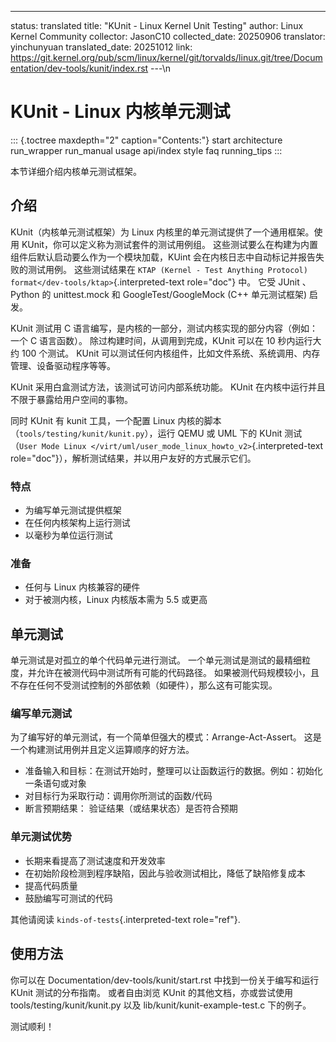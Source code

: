 ---
status: translated
title: "KUnit - Linux Kernel Unit Testing"
author: Linux Kernel Community
collector: JasonC10
collected_date: 20250906
translator: yinchunyuan
translated_date: 20251012
link: https://git.kernel.org/pub/scm/linux/kernel/git/torvalds/linux.git/tree/Documentation/dev-tools/kunit/index.rst
---\n
# KUnit - Linux 内核单元测试

::: {.toctree maxdepth="2" caption="Contents:"}
start architecture run_wrapper run_manual usage api/index style faq
running_tips
:::

本节详细介绍内核单元测试框架。

## 介绍

KUnit（内核单元测试框架）为 Linux 内核里的单元测试提供了一个通用框架。使用 KUnit，你可以定义称为测试套件的测试用例组。
这些测试要么在构建为内置组件后默认启动要么作为一个模块加载，KUint 会在内核日志中自动标记并报告失败的测试用例。
这些测试结果在 `KTAP (Kernel - Test Anything Protocol) format</dev-tools/ktap>`{.interpreted-text
role="doc"} 中。 它受 JUnit 、Python 的 unittest.mock 和 GoogleTest/GoogleMock (C++ 单元测试框架) 启发。

KUnit 测试用 C 语言编写，是内核的一部分，测试内核实现的部分内容（例如：一个 C 语言函数）。
除过构建时间，从调用到完成，KUnit 可以在 10 秒内运行大约 100 个测试。
KUnit 可以测试任何内核组件，比如文件系统、系统调用、内存管理、设备驱动程序等等。

KUnit 采用白盒测试方法，该测试可访问内部系统功能。 KUnit 在内核中运行并且不限于暴露给用户空间的事物。

同时 KUnit 有 kunit 工具，一个配置 Linux 内核的脚本（`tools/testing/kunit/kunit.py`），运行
QEMU 或 UML 下的 KUnit 测试（`User Mode Linux </virt/uml/user_mode_linux_howto_v2>`{.interpreted-text
role="doc"}），解析测试结果，并以用户友好的方式展示它们。

### 特点

- 为编写单元测试提供框架
- 在任何内核架构上运行测试
- 以毫秒为单位运行测试

### 准备

- 任何与 Linux 内核兼容的硬件
- 对于被测内核，Linux 内核版本需为 5.5 或更高

## 单元测试

单元测试是对孤立的单个代码单元进行测试。
一个单元测试是测试的最精细粒度，并允许在被测代码中测试所有可能的代码路径。 
如果被测代码规模较小，且不存在任何不受测试控制的外部依赖（如硬件），那么这有可能实现。

### 编写单元测试

为了编写好的单元测试，有一个简单但强大的模式：Arrange-Act-Assert。
这是一个构建测试用例并且定义运算顺序的好方法。

- 准备输入和目标：在测试开始时，整理可以让函数运行的数据。例如：初始化一条语句或对象
- 对目标行为采取行动：调用你所测试的函数/代码
- 断言预期结果： 验证结果（或结果状态）是否符合预期

### 单元测试优势

- 长期来看提高了测试速度和开发效率
- 在初始阶段检测到程序缺陷，因此与验收测试相比，降低了缺陷修复成本
- 提高代码质量
- 鼓励编写可测试的代码

其他请阅读 `kinds-of-tests`{.interpreted-text role="ref"}.

## 使用方法

你可以在 Documentation/dev-tools/kunit/start.rst 中找到一份关于编写和运行 KUnit 测试的分布指南。
或者自由浏览 KUnit 的其他文档，亦或尝试使用 tools/testing/kunit/kunit.py 以及 lib/kunit/kunit-example-test.c
下的例子。

测试顺利！
